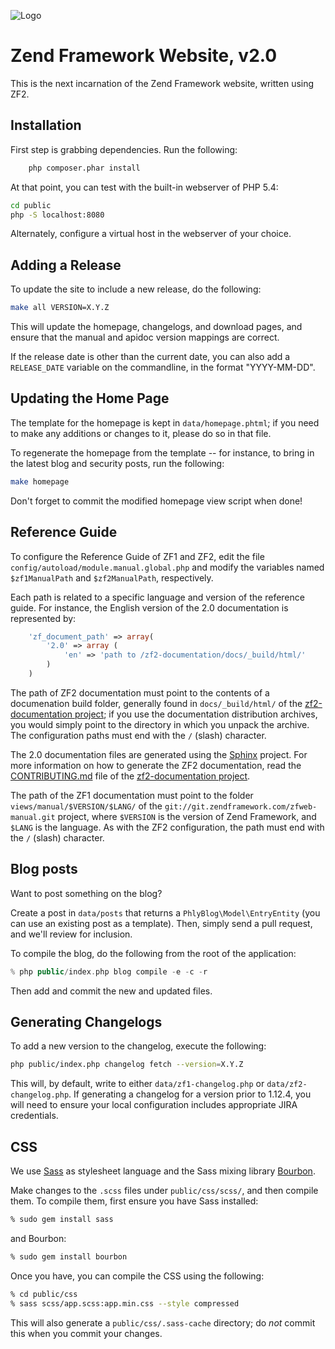 ![Logo](http://framework.zend.com/images/logos/ZendFramework-logo.png)

Zend Framework Website, v2.0
============================

This is the next incarnation of the Zend Framework website, written using ZF2.

Installation
------------

First step is grabbing dependencies. Run the following:

```sh
    php composer.phar install
```

At that point, you can test with the built-in webserver of PHP 5.4:

```sh
cd public
php -S localhost:8080
```

Alternately, configure a virtual host in the webserver of your choice.

Adding a Release
----------------

To update the site to include a new release, do the following:

```sh
make all VERSION=X.Y.Z
```

This will update the homepage, changelogs, and download pages, and ensure that
the manual and apidoc version mappings are correct.

If the release date is other than the current date, you can also add a
`RELEASE_DATE` variable on the commandline, in the format "YYYY-MM-DD".

Updating the Home Page
----------------------

The template for the homepage is kept in `data/homepage.phtml`; if you need to
make any additions or changes to it, please do so in that file.

To regenerate the homepage from the template -- for instance, to bring in the
latest blog and security posts, run the following:

```sh
make homepage
```

Don't forget to commit the modified homepage view script when done!

Reference Guide
---------------

To configure the Reference Guide of ZF1 and ZF2, edit the file
``config/autoload/module.manual.global.php`` and modify the variables named
``$zf1ManualPath`` and ``$zf2ManualPath``, respectively. 

Each path is related to a specific language and version of the reference guide.
For instance, the English version of the 2.0 documentation is represented by:

```php
    'zf_document_path' => array(
        '2.0' => array (
            'en' => 'path to /zf2-documentation/docs/_build/html/'
        )
    )
```

The path of ZF2 documentation must point to the contents of a documenation build
folder, generally found in ``docs/_build/html/`` of the [zf2-documentation project](https://github.com/zendframework/zf2-documentation); 
if you use the documentation distribution archives, you would simply point to
the directory in which you unpack the archive. The configuration paths must
end with the ``/`` (slash) character.

The 2.0 documentation files are generated using the
[Sphinx](http://sphinx.pocoo.org/) project. For more information on how to
generate the ZF2 documentation, read the
[CONTRIBUTING.md](https://github.com/zendframework/zf2-documentation/blob/master/CONTRIBUTING.md)
file of the [zf2-documentation project](https://github.com/zendframework/zf2-documentation).

The path of the ZF1 documentation must point to the folder
``views/manual/$VERSION/$LANG/`` of the
``git://git.zendframework.com/zfweb-manual.git`` project, where ``$VERSION`` is
the version of Zend Framework, and ``$LANG`` is the language. As with the ZF2
configuration, the path must end with the ``/`` (slash) character.


Blog posts
----------

Want to post something on the blog?

Create a post in ``data/posts`` that returns a ``PhlyBlog\Model\EntryEntity``
(you can use an existing post as a template). Then, simply send a pull request,
and we'll review for inclusion.

To compile the blog, do the following from the root of the application:

```php
% php public/index.php blog compile -e -c -r
```

Then add and commit the new and updated files.

Generating Changelogs
---------------------

To add a new version to the changelog, execute the following:

```sh
php public/index.php changelog fetch --version=X.Y.Z
```

This will, by default, write to either `data/zf1-changelog.php` or
`data/zf2-changelog.php`. If generating a changelog for a version prior to
1.12.4, you will need to ensure your local configuration includes appropriate
JIRA credentials.

CSS
---

We use [Sass](http://sass-lang.com/) as stylesheet language and the Sass 
mixing library [Bourbon](http://bourbon.io/).

Make changes to the `.scss` files under `public/css/scss/`, and then compile 
them. To compile them, first ensure you have Sass installed:

```bash
% sudo gem install sass
```

and Bourbon:

```bash
% sudo gem install bourbon
```

Once you have, you can compile the CSS using the following:

```bash
% cd public/css
% sass scss/app.scss:app.min.css --style compressed
```

This will also generate a `public/css/.sass-cache` directory; do _not_ commit
this when you commit your changes.
